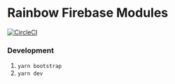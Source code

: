 # Rainbow Firebase Modules

[![CircleCI](https://circleci.com/gh/nexxtway/rainbow-modules/tree/master.svg?style=svg&circle-token=53a582874a41afed402e56203edf4c7dac57d746)](https://circleci.com/gh/nexxtway/rainbow-modules/tree/master)

### Development

1. `yarn bootstrap`
2. `yarn dev`
